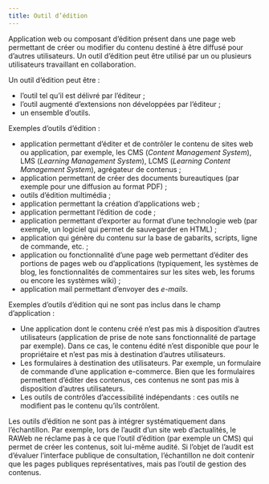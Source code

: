 ```yaml
---
title: Outil d’édition
---
```


Application web ou composant d’édition présent dans une page web permettant de créer ou modifier du contenu destiné à être diffusé pour d’autres utilisateurs. Un outil d’édition peut être utilisé par un ou plusieurs utilisateurs travaillant en collaboration.

Un outil d’édition peut être :

- l’outil tel qu’il est délivré par l’éditeur ;
- l’outil augmenté d’extensions non développées par l’éditeur ;
- un ensemble d’outils.

Exemples d’outils d’édition :

- application permettant d’éditer et de contrôler le contenu de sites web ou application, par exemple, les CMS (<em lang="en">Content Management System</em>), LMS (<em lang="en">Learning Management System</em>), LCMS (<em lang="en">Learning Content Management System</em>), agrégateur de contenus ;
- application permettant de créer des documents bureautiques (par exemple pour une diffusion au format PDF) ;
- outils d’édition multimédia ;
- application permettant la création d’applications web ;
- application permettant l’édition de code ;
- application permettant d’exporter au format d’une technologie web (par exemple, un logiciel qui permet de sauvegarder en HTML) ;
- application qui génère du contenu sur la base de gabarits, scripts, ligne de commande, etc. ;
- application ou fonctionnalité d’une page web permettant d’éditer des portions de pages web ou d’applications (typiquement, les systèmes de blog, les fonctionnalités de commentaires sur les sites web, les forums ou encore les systèmes wiki) ;
- application mail permettant d’envoyer des <em lang="en">e-mails</em>.

Exemples d’outils d’édition qui ne sont pas inclus dans le champ d’application :

- Une application dont le contenu créé n’est pas mis à disposition d’autres utilisateurs (application de prise de note sans fonctionnalité de partage par exemple). Dans ce cas, le contenu édité n’est disponible que pour le propriétaire et n’est pas mis à destination d’autres utilisateurs.
- Les formulaires à destination des utilisateurs. Par exemple, un formulaire de commande d’une application e-commerce. Bien que les formulaires permettent d’éditer des contenus, ces contenus ne sont pas mis à disposition d’autres utilisateurs.
- Les outils de contrôles d’accessibilité indépendants : ces outils ne modifient pas le contenu qu’ils contrôlent.

Les outils d’édition ne sont pas à intégrer systématiquement dans l’échantillon. Par exemple, lors de l’audit d’un site web d’actualités, le RAWeb ne réclame pas à ce que l’outil d’édition (par exemple un CMS) qui permet de créer les contenus, soit lui-même audité. Si l’objet de l’audit est d’évaluer l’interface publique de consultation, l’échantillon ne doit contenir que les pages publiques représentatives, mais pas l’outil de gestion des contenus.